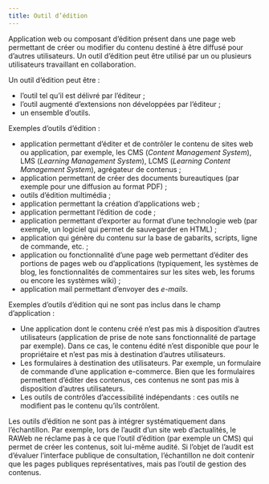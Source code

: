 ```yaml
---
title: Outil d’édition
---
```


Application web ou composant d’édition présent dans une page web permettant de créer ou modifier du contenu destiné à être diffusé pour d’autres utilisateurs. Un outil d’édition peut être utilisé par un ou plusieurs utilisateurs travaillant en collaboration.

Un outil d’édition peut être :

- l’outil tel qu’il est délivré par l’éditeur ;
- l’outil augmenté d’extensions non développées par l’éditeur ;
- un ensemble d’outils.

Exemples d’outils d’édition :

- application permettant d’éditer et de contrôler le contenu de sites web ou application, par exemple, les CMS (<em lang="en">Content Management System</em>), LMS (<em lang="en">Learning Management System</em>), LCMS (<em lang="en">Learning Content Management System</em>), agrégateur de contenus ;
- application permettant de créer des documents bureautiques (par exemple pour une diffusion au format PDF) ;
- outils d’édition multimédia ;
- application permettant la création d’applications web ;
- application permettant l’édition de code ;
- application permettant d’exporter au format d’une technologie web (par exemple, un logiciel qui permet de sauvegarder en HTML) ;
- application qui génère du contenu sur la base de gabarits, scripts, ligne de commande, etc. ;
- application ou fonctionnalité d’une page web permettant d’éditer des portions de pages web ou d’applications (typiquement, les systèmes de blog, les fonctionnalités de commentaires sur les sites web, les forums ou encore les systèmes wiki) ;
- application mail permettant d’envoyer des <em lang="en">e-mails</em>.

Exemples d’outils d’édition qui ne sont pas inclus dans le champ d’application :

- Une application dont le contenu créé n’est pas mis à disposition d’autres utilisateurs (application de prise de note sans fonctionnalité de partage par exemple). Dans ce cas, le contenu édité n’est disponible que pour le propriétaire et n’est pas mis à destination d’autres utilisateurs.
- Les formulaires à destination des utilisateurs. Par exemple, un formulaire de commande d’une application e-commerce. Bien que les formulaires permettent d’éditer des contenus, ces contenus ne sont pas mis à disposition d’autres utilisateurs.
- Les outils de contrôles d’accessibilité indépendants : ces outils ne modifient pas le contenu qu’ils contrôlent.

Les outils d’édition ne sont pas à intégrer systématiquement dans l’échantillon. Par exemple, lors de l’audit d’un site web d’actualités, le RAWeb ne réclame pas à ce que l’outil d’édition (par exemple un CMS) qui permet de créer les contenus, soit lui-même audité. Si l’objet de l’audit est d’évaluer l’interface publique de consultation, l’échantillon ne doit contenir que les pages publiques représentatives, mais pas l’outil de gestion des contenus.